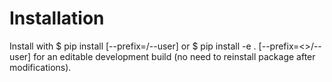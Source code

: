 # Installation

Install with
    $ pip install [--prefix=<prefix>/--user]
or
    $ pip install -e . [--prefix=<>/--user]
for an editable development build (no need to reinstall package after
modifications).
